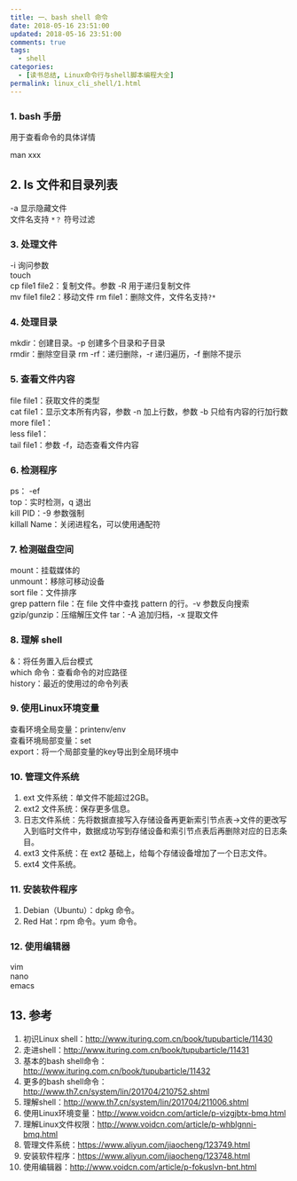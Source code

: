 ```yaml
---
title: 一、bash shell 命令
date: 2018-05-16 23:51:00
updated: 2018-05-16 23:51:00
comments: true
tags:
  - shell
categories: 
  - [读书总结, Linux命令行与shell脚本编程大全]
permalink: linux_cli_shell/1.html    
---
```


### 1. bash 手册

用于查看命令的具体详情

man xxx

## 2. ls 文件和目录列表

-a 显示隐藏文件  
文件名支持 `*？` 符号过滤  

### 3. 处理文件

-i 询问参数  
touch  
cp file1 file2：复制文件。参数 -R 用于递归复制文件  
mv file1 file2：移动文件
rm file1：删除文件，文件名支持`?*`

### 4. 处理目录

mkdir：创建目录。-p 创建多个目录和子目录  
rmdir：删除空目录
rm -rf：递归删除，-r 递归遍历，-f 删除不提示

### 5. 查看文件内容

file file1：获取文件的类型  
cat file1：显示文本所有内容，参数 -n 加上行数，参数 -b 只给有内容的行加行数  
more file1：  
less file1：  
tail file1：参数 -f，动态查看文件内容

### 6. 检测程序

ps： -ef  
top：实时检测，q 退出  
kill PID：-9 参数强制  
killall Name：关闭进程名，可以使用通配符

### 7. 检测磁盘空间

mount：挂载媒体的  
unmount：移除可移动设备  
sort file：文件排序  
grep pattern file：在 file 文件中查找 pattern 的行。-v 参数反向搜索  
gzip/gunzip：压缩解压文件
tar：-A 追加归档，-x 提取文件

### 8. 理解 shell

&：将任务置入后台模式  
which 命令：查看命令的对应路径  
history：最近的使用过的命令列表  

### 9. 使用Linux环境变量

查看环境全局变量：printenv/env  
查看环境局部变量：set  
export：将一个局部变量的key导出到全局环境中  

### 10. 管理文件系统

1. ext 文件系统：单文件不能超过2GB。
2. ext2 文件系统：保存更多信息。
3. 日志文件系统：先将数据直接写入存储设备再更新索引节点表->文件的更改写入到临时文件中，数据成功写到存储设备和索引节点表后再删除对应的日志条目。
4. ext3 文件系统：在 ext2 基础上，给每个存储设备增加了一个日志文件。
5. ext4 文件系统。

### 11. 安装软件程序

1. Debian（Ubuntu）：dpkg 命令。
2. Red Hat：rpm 命令。yum 命令。

### 12. 使用编辑器

vim  
nano  
emacs

## 13. 参考

1. 初识Linux shell：http://www.ituring.com.cn/book/tupubarticle/11430
2. 走进shell：http://www.ituring.com.cn/book/tupubarticle/11431
3. 基本的bash shell命令：http://www.ituring.com.cn/book/tupubarticle/11432
4. 更多的bash shell命令： http://www.th7.cn/system/lin/201704/210752.shtml
5. 理解shell：http://www.th7.cn/system/lin/201704/211006.shtml
6. 使用Linux环境变量：http://www.voidcn.com/article/p-vizgjbtx-bmq.html
7. 理解Linux文件权限：http://www.voidcn.com/article/p-whblgnni-bmq.html
8. 管理文件系统：https://www.aliyun.com/jiaocheng/123749.html
9. 安装软件程序：https://www.aliyun.com/jiaocheng/123748.html
10. 使用编辑器：http://www.voidcn.com/article/p-fokuslvn-bnt.html
